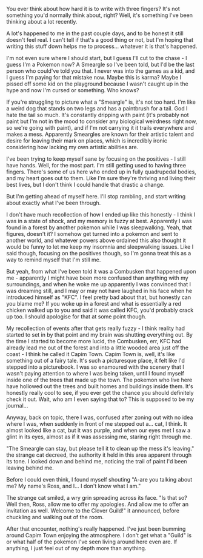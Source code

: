 You ever think about how hard it is to write with three fingers? It's not something you'd normally think about, right? Well, it's something I've been thinking about a lot recently.

A lot's happened to me in the past couple days, and to be honest it still doesn't feel real. I can't tell if that's a good thing or not, but I'm hoping that writing this stuff down helps me to process... whatever it is that's happened.

I'm not even sure where I should start, but I guess I'll cut to the chase - I guess I'm a Pokemon now? A Smeargle so I've been told, but I'd be the last person who could've told you that. I never was into the games as a kid, and I guess I'm paying for that mistake now. Maybe this is karma? Maybe I pissed off some kid on the playground because I wasn't caught up in the hype and now I'm cursed or something. Who knows?

If you're struggling to picture what a "Smeargle" is, it's not too hard. I'm like a weird dog that stands on two legs and has a paintbrush for a tail. God I hate the tail so much. It's constantly dripping with paint (it's probably not paint but I'm not in the mood to consider any biological weirdness right now, so we're going with paint), and if I'm not carrying it it trails everywhere and makes a mess. Apparently Smeargles are known for their artistic talent and desire for leaving their mark on places, which is incredibly ironic considering how lacking my own artistic abilities are.

I've been trying to keep myself sane by focusing on the positives - I still have hands. Well, for the most part. I'm still getting used to having three fingers. There's some of us here who ended up in fully quadrupedal bodies, and my heart goes out to them. Like I'm sure they're thriving and living their best lives, but I don't think I could handle that drastic a change.

But I'm getting ahead of myself here. I'll stop rambling, and start writing about exactly what I've been through.

I don't have much recollection of how I ended up like this honestly - I think I was in a state of shock, and my memory is fuzzy at best. Apparently I was found in a forest by another pokemon while I was sleepwalking. Yeah, that figures, doesn't it? I somehow get turned into a pokemon and sent to another world, and whatever powers above ordained this also thought it would be funny to let me keep my insomnia and sleepwalking issues. Like I said though, focusing on the positives though, so I'm gonna treat this as a way to remind myself that I'm still me.

But yeah, from what I've been told it was a Combusken that happened upon me - apparently I might have been more confused than anything with my surroundings, and when he woke me up apparently I was convinced that I was dreaming still, and I may or may not have laughed in his face when he introduced himself as "KFC". I feel pretty bad about that, but honestly can you blame me? If you woke up in a forest and what is essentially a red chicken walked up to you and said it was called KFC, you'd probably crack up too. I should apologise for that at some point though.

My recollection of events after that gets really fuzzy - I think reality had started to set in by that point and my brain was shutting everything out. By the time I started to become more lucid, the Combusken, err, KFC had already lead me out of the forest and into a little wooded area just off the coast - I think he called it Capim Town. Capim Town is, well, it's like something out of a fairy tale. It's such a picturesque place, it felt like I'd stepped into a picturebook. I was so enamoured with the scenery that I wasn't paying attention to where I was being taken, until I found myself inside one of the trees that made up the town. The pokemon who live here have hollowed out the trees and built homes and buildings inside them. It's honestly really cool to see, if you ever get the chance you should definitely check it out. Wait, who am I even saying that to? This is supposed to be my journal...

Anyway, back on topic, there I was, confused after zoning out with no idea where I was, when suddenly in front of me stepped out a... cat, I think. It almost looked like a cat, but it was purple, and when our eyes met I saw a glint in its eyes, almost as if it was assessing me, staring right through me.

"The Smeargle can stay, but please tell it to clean up the mess it's leaving." the strange cat decreed, the authority it held in this area apparent through its tone. I looked down and behind me, noticing the trail of paint I'd been leaving behind me.

Before I could even think, I found myself shouting "A-are you talking about me? My name's Ross, and I... I don't know what I am."

The strange cat smiled, a wry grin spreading across its face. "Is that so? Well then, Ross, allow me to offer my apologies. And allow me to offer an invitation as well. Welcome to the Clover Guild!" it announced, before chuckling and walking out of the room.

After that encounter, nothing's really happened. I've just been bumming around Capim Town enjoying the atmosphere. I don't get what a "Guild" is or what half of the pokemon I've seen living around here even are. If anything, I just feel out of my depth more than anything.
